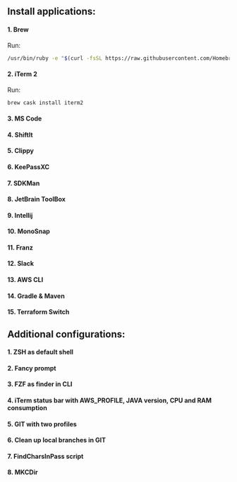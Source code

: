 ## Install applications:

#### 1. Brew


Run:
```bash
/usr/bin/ruby -e "$(curl -fsSL https://raw.githubusercontent.com/Homebrew/install/master/install)"
```

#### 2. iTerm 2

Run:
```bash
brew cask install iterm2
```

#### 3. MS Code

#### 4. ShiftIt

#### 5. Clippy

#### 6. KeePassXC

#### 7. SDKMan

#### 8. JetBrain ToolBox

#### 9. Intellij 

#### 10. MonoSnap

#### 11. Franz

#### 12. Slack

#### 13. AWS CLI

#### 14. Gradle & Maven

#### 15. Terraform Switch


## Additional configurations:

#### 1. ZSH as default shell

#### 2. Fancy prompt

#### 3. FZF as finder in CLI

#### 4. iTerm status bar with AWS_PROFILE, JAVA version, CPU and RAM consumption

#### 5. GIT with two profiles

#### 6. Clean up local branches in GIT

#### 7. FindCharsInPass script

#### 8. MKCDir

    




